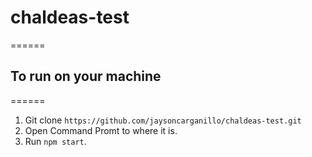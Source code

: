 # chaldeas-test
======


## To run on your machine
======
1. Git clone `https://github.com/jaysoncarganillo/chaldeas-test.git`
2. Open Command Promt to where it is.
3. Run `npm start`.
